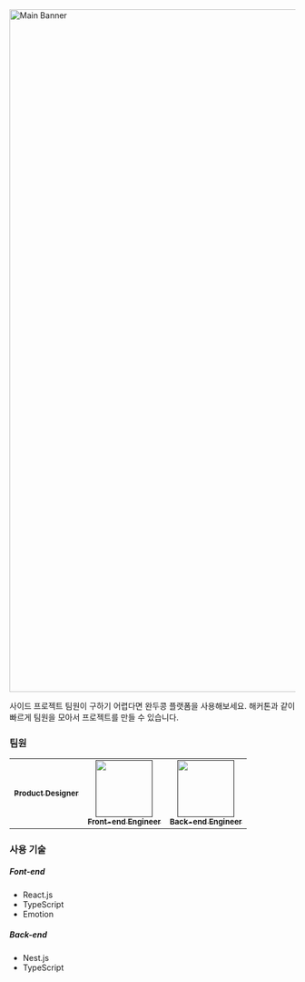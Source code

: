 <img width="1200" alt="Main Banner" src="https://user-images.githubusercontent.com/26430232/208241004-aad1fbf6-9a30-4c7d-9cce-0776dfb98e3f.png">

사이드 프로젝트 팀원이 구하기 어렵다면 완두콩 플랫폼을 사용해보세요. 해커톤과 같이 빠르게 팀원을 모아서 프로젝트를 만들 수 있습니다.

### 팀원

<table>
  <tbody>
    <tr>
      <td align="center"><a href=""><img src="width="100px;" alt=""/><br /><sub><b>Product Designer</b></sub></a><br /></td>
      <td align="center"><a href=""><img src="" width="100px;" alt=""/><br /><sub><b>Front-end Engineer  </b></sub></a><br /></td>
      <td align="center"><a href=""><img src="" width="100px;" alt=""/><br /><sub><b>Back-end Engineer </b></sub></a><br /></td>
     <tr/>
  </tbody>
</table>


### 사용 기술

##### Font-end

- React.js
- TypeScript
- Emotion

##### Back-end

- Nest.js
- TypeScript





